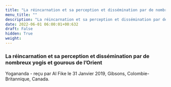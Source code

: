 ```yaml
---
title: "La réincarnation et sa perception et dissémination par de nombreux yogis et gourous de l’Orient"
menu_title: ""
description: "La réincarnation et sa perception et dissémination par de nombreux yogis et gourous de l’Orient"
date: 2022-06-01 06:00:01+00:632
draft: False
hidden: True
weight:
---
```

### La réincarnation et sa perception et dissémination par de nombreux yogis et gourous de l’Orient

Yogananda - reçu par Al Fike le 31 Janvier 2019, Gibsons, Colombie-Britannique, Canada.




